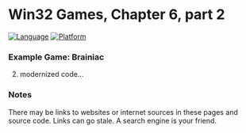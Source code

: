 # Win32 Games, Chapter 6, part 2
[![Language](https://img.shields.io/badge/Language%20-C++-blue.svg)](https://github.com/GeorgePimpleton/Win32-games/)
[![Platform](https://img.shields.io/badge/Platform%20-Win32-blue.svg)](https://github.com/GeorgePimpleton/Win32-games/)

### Example Game: Brainiac
2. modernized code...

### Notes
There may be links to websites or internet sources in these pages and source code. Links can go stale. A search engine is your friend.
